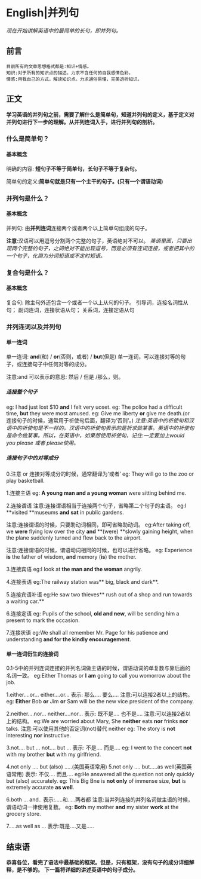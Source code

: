 # English|并列句
*现在开始讲解英语中的最简单的长句，即并列句。*

## 前言
    目前所有的文章思想格式都是:知识+情感。
    知识:对于所有的知识点的描述。力求不含任何的自我感情色彩。
    情感:用我自己的方式，解读知识点。力求通俗易懂，完美透析知识。

## 正文
**学习英语的并列句之前，需要了解什么是简单句，知道并列句的定义，基于定义对并列句进行下一步的理解。从并列连词入手，进行并列句的剖析。**

### 什么是简单句？
#### 基本概念
明确的内容: **短句子不等于简单句，长句子不等于复杂句。**

简单句的定义:**简单句就是只有一个主干的句子。(只有一个谓语动词)**


### 并列句是什么？
#### 基本概念
并列句: 由**并列连词**连接两个或者两个以上简单句组成的句子。

**注意**:汉语可以用逗号分割两个完整的句子，英语绝对不可以。
*英语里面，只要出现两个完整的句子，之间绝对不能出现逗号，而是必须有连词连接，或者把其中的一个句子，化简为分词短语或不定时短语。*


### 复合句是什么？
#### 基本概念
复合句: 除主句外还包含一个或者一个以上从句的句子。
引导词，连接名词性从句；
副词连词，连接状语从句；
关系词，连接定语从句


### 并列连词以及并列句
#### 单一连词
单一连词: **and**(和)  /  **or**(否则，或者)  /  **but**(但是)
单一连词，可以连接对等的句子，或连接句子中任何对等的成分。

注意:and 可以表示的意思: 然后  /  但是  /那么，则。


##### 连接整个句子
eg: I had just lost $10 **and** I felt very uoset.
eg: The police had a difficult time, **but** they were most amused.
eg: Give me liberty **or** give me death.(or连接句子的时候，通常用于祈使句后面，翻译为‘否则’。)
*注意:英语中的祈使句和汉语中的祈使句是不一样的。汉语中的祈使句表示的是祈求做某事。英语中的祈使句是命令做某事。所以，在英语中，如果想使用祈使句，记住:一定要加上would you please 或者 please使用。*

##### 连接句子中的对等成分

0.注意
    or 连接对等成分的时候，通常翻译为‘或者’
eg: They will go to the zoo or play basketball.

1.连接主语
eg: **A young man and a young woman** were sitting behind me.

2.连接谓语
注意:连接谓语相当于连接两个句子，省略第二个句子的主语。
eg:I **visited **museums **and** **sat** in public gardens.

注意:连接谓语的时候，只要助动词相同，即可省略助动词。
eg:After taking off, we **were** flying low over the city **and** **(were) **slowly gaining height, when the plane suddenly turned and flew back to the airport.

注意:连接谓语的时候，谓语动词相同的时候，也可以进行省略。
eg: Experience **is** the father of wisdom, **and** memory (**is**) the mother.


3.连接宾语
eg:I look at **the man and the woman** angrily.

4.连接表语
eg:The railway station was** big, black and dark**.

5.连接宾语补语
eg:He saw two thieves** rush out of a shop and run towards a waiting car.**

6.连接定语
eg: Pupils of the school, **old and new**, will be sending  him a present to mark the occasion.

7.连接状语
eg:We shall all remember Mr. Page for his patience and understanding **and for the kindly encouragement**.



#### 单一连词衍生的连接词

0.1-5中的并列连词连接的并列名词做主语的时候，谓语动词的单复数与靠后面的名词一致。
eg:Either Thomas or **I** **am** going to call you womorrow about the job.

1.either....or...
either....or... 表示: 那么.... 要么....
注意:可以连接2者以上的结构。
eg: **Either** Bob **or** Jim **or** Sam will be the new vice president of the company.

2.neither....nor...
neither....nor... 表示: 既不是.... 也不是....
注意:可以连接2者以上的结构。
eg:We are worried about Mary, She **neither** eats **nor** frinks **nor**  talks.
注意:可以使用其他的否定词(not)替代 neither
eg: The  story is **not** interesting **nor** instructive.

3.not.... but ...
not.... but ... 表示: 不是.... 而是....
eg: I went to the concert **not** with my brother **but** with my girlfriend.

4.not only .... but (also) .....(美国英语常用)
5.not only .... but.....as well(英国英语常用)
表示: 不仅.... 而且....
eg:He answered all the question not only quickly but (also) accurately.
eg: This Big Bne is **not only** of immense size, **but** is extremely accurate **as well**.

6.both ... and..
表示:.....和.....两者都
注意:当并列连接的并列名词做主语的时候，谓语动词一律使用复数。
eg: **Both** my mother **and** my sister **work** at the grocery store.


7.....as well as ...
表示:既是....又是.....





    

## 结束语
 **恭喜各位，看完了语法中最基础的框架。但是，只有框架，没有句子的成分详细解释，是不够的。**
**下一篇将详细的讲述英语中的句子成分。**









